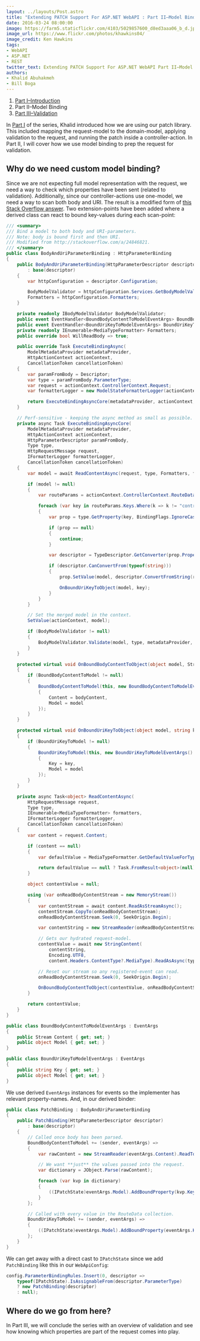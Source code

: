 ```yaml
---
layout: ../layouts/Post.astro
title: "Extending PATCH Support For ASP.NET WebAPI : Part II–Model Binding"
date: 2016-03-24 08:00:00
image: https://farm5.staticflickr.com/4103/5029857600_d8ed3aaa06_b_d.jpg
image_url: https://www.flickr.com/photos/khawkins04/
image_credit: Ken Hawkins
tags:
- WebAPI
- ASP.NET
- REST
twitter_text: Extending PATCH Support For ASP.NET WebAPI Part II–Model Binding
authors: 
- Khalid Abuhakmeh
- Bill Boga
---
```


1. [Part I–Introduction](/extending-patch-support-for-asp.net-webapi-part-i/)
2. Part II–Model Binding
3. [Part III–Validation](/extending-patch-support-for-asp.net-webapi-part-iii-fluentvalidation/)

In [Part I](/extending-patch-support-for-asp.net-webapi-part-i/) of the series, Khalid introduced how we are using our patch library. This included mapping the request-model to the domain-model, applying validation to the request, and running the patch inside a controller-action. In Part II, I will cover how we use model binding to prep the request for validation.

## Why do we need custom model binding?

Since we are not expecting full model representation with the request, we need a way to check which properties have been sent (related to validation). Additionally, since our controller-actions use one-model, we need a way to scan both body and URI. The result is a modified form of [this Stack Overflow answer](http://stackoverflow.com/a/24846821). Two extension-points have been added where a derived class can react to bound key-values during each scan-point:

```csharp
/// <summary>
/// Bind a model to both body and URI-parameters.
/// Note: body is bound first and then URI.
/// Modified from http://stackoverflow.com/a/24846821.
/// </summary>
public class BodyAndUriParameterBinding : HttpParameterBinding
{
    public BodyAndUriParameterBinding(HttpParameterDescriptor descriptor)
        : base(descriptor)
    {
        var httpConfiguration = descriptor.Configuration;

        BodyModelValidator = httpConfiguration.Services.GetBodyModelValidator();
        Formatters = httpConfiguration.Formatters;
    }

    private readonly IBodyModelValidator BodyModelValidator;
    public event EventHandler<BoundBodyContentToModelEventArgs> BoundBodyContentToModel;
    public event EventHandler<BoundUriKeyToModelEventArgs> BoundUriKeyToModel;
    private readonly IEnumerable<MediaTypeFormatter> Formatters;
    public override bool WillReadBody => true;

    public override Task ExecuteBindingAsync(
        ModelMetadataProvider metadataProvider,
        HttpActionContext actionContext,
        CancellationToken cancellationToken)
    {
        var paramFromBody = Descriptor;
        var type = paramFromBody.ParameterType;
        var request = actionContext.ControllerContext.Request;
        var formatterLogger = new ModelStateFormatterLogger(actionContext.ModelState, paramFromBody.ParameterName);

        return ExecuteBindingAsyncCore(metadataProvider, actionContext, paramFromBody, type, request, formatterLogger, cancellationToken);
    }

    // Perf-sensitive - keeping the async method as small as possible.
    private async Task ExecuteBindingAsyncCore(
        ModelMetadataProvider metadataProvider,
        HttpActionContext actionContext,
        HttpParameterDescriptor paramFromBody,
        Type type,
        HttpRequestMessage request,
        IFormatterLogger formatterLogger,
        CancellationToken cancellationToken)
    {
        var model = await ReadContentAsync(request, type, Formatters, formatterLogger, cancellationToken);

        if (model != null)
        {
            var routeParams = actionContext.ControllerContext.RouteData.Values;

            foreach (var key in routeParams.Keys.Where(k => k != "controller"))
            {
                var prop = type.GetProperty(key, BindingFlags.IgnoreCase | BindingFlags.Instance | BindingFlags.Public);

                if (prop == null)
                {
                    continue;
                }

                var descriptor = TypeDescriptor.GetConverter(prop.PropertyType);

                if (descriptor.CanConvertFrom(typeof(string)))
                {
                    prop.SetValue(model, descriptor.ConvertFromString(routeParams[key] as string));

                    OnBoundUriKeyToObject(model, key);
                }
            }
        }

        // Set the merged model in the context.
        SetValue(actionContext, model);

        if (BodyModelValidator != null)
        {
            BodyModelValidator.Validate(model, type, metadataProvider, actionContext, paramFromBody.ParameterName);
        }
    }

    protected virtual void OnBoundBodyContentToObject(object model, Stream bodyContent)
    {
        if (BoundBodyContentToModel != null)
        {
            BoundBodyContentToModel(this, new BoundBodyContentToModelEventArgs()
            {
                Content = bodyContent,
                Model = model
            });
        }
    }

    protected virtual void OnBoundUriKeyToObject(object model, string key)
    {
        if (BoundUriKeyToModel != null)
        {
            BoundUriKeyToModel(this, new BoundUriKeyToModelEventArgs()
            {
                Key = key,
                Model = model
            });
        }
    }

    private async Task<object> ReadContentAsync(
        HttpRequestMessage request,
        Type type,
        IEnumerable<MediaTypeFormatter> formatters,
        IFormatterLogger formatterLogger,
        CancellationToken cancellationToken)
    {
        var content = request.Content;

        if (content == null)
        {
            var defaultValue = MediaTypeFormatter.GetDefaultValueForType(type);

            return defaultValue == null ? Task.FromResult<object>(null) : Task.FromResult(defaultValue);
        }

        object contentValue = null;

        using (var onReadBodyContentStream = new MemoryStream())
        {
            var contentStream = await content.ReadAsStreamAsync();
            contentStream.CopyTo(onReadBodyContentStream);
            onReadBodyContentStream.Seek(0, SeekOrigin.Begin);

            var contentString = new StreamReader(onReadBodyContentStream).ReadToEnd();

            // Gets our hydrated request-model.
            contentValue = await new StringContent(
                contentString,
                Encoding.UTF8,
                content.Headers.ContentType?.MediaType).ReadAsAsync(type, formatters, formatterLogger, cancellationToken);

            // Reset our stream so any registered-event can read.
            onReadBodyContentStream.Seek(0, SeekOrigin.Begin);

            OnBoundBodyContentToObject(contentValue, onReadBodyContentStream);
        }

        return contentValue;
    }
}

public class BoundBodyContentToModelEventArgs : EventArgs
{
    public Stream Content { get; set; }
    public object Model { get; set; }
}

public class BoundUriKeyToModelEventArgs : EventArgs
{
    public string Key { get; set; }
    public object Model { get; set; }
}
```

We use derived `EventArgs` instances for events so the implementer has relevant property-names. And, in our derived binder:

```csharp
public class PatchBinding : BodyAndUriParameterBinding
{
    public PatchBinding(HttpParameterDescriptor descriptor)
        : base(descriptor)
    {
        // Called once body has been parsed.
        BoundBodyContentToModel += (sender, eventArgs) =>
        {
            var rawContent = new StreamReader(eventArgs.Content).ReadToEnd();

            // We want **just** the values passed into the request.
            var dictionary = JObject.Parse(rawContent);

            foreach (var kvp in dictionary)
            {
                ((IPatchState)eventArgs.Model).AddBoundProperty(kvp.Key);
            }
        };

        // Called with every value in the RouteData collection.
        BoundUriKeyToModel += (sender, eventArgs) =>
        {
            ((IPatchState)eventArgs.Model).AddBoundProperty(eventArgs.Key);
        };
    }
}
```

We can get away with a direct cast to `IPatchState` since we add `PatchBinding` like this in our `WebApiConfig`:

```csharp
config.ParameterBindingRules.Insert(0, descriptor =>
    typeof(IPatchState).IsAssignableFrom(descriptor.ParameterType)
    ? new PatchBinding(descriptor)
    : null);
```

## Where do we go from here?

In Part III, we will conclude the series with an overview of validation and see how knowing which properties are part of the request comes into play. 
